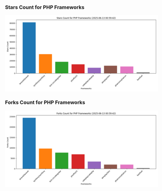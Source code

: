 ### Stars Count for PHP Frameworks

![Stars Chart](./archive/charts/20250613005942_stars_count.png)

### Forks Count for PHP Frameworks

![Forks Chart](./archive/charts/20250613005942_forks_count.png)

